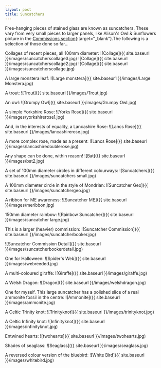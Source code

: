 ```yaml
---
layout: post
title: Suncatchers
---
```


Free-hanging pieces of stained glass are known as suncatchers. These vary from very small pieces to larger panels, like Alison's Owl & Sunflowers picture in the [Commissions section](https://andy.merckel.uk/commissions/){:target="_blank"}.The following is a selection of those done so far...

Collages of recent pieces, all 100mm diameter:
![Collage]({{ site.baseurl }}/images/suncatcherscollage3.jpg)
![Collage]({{ site.baseurl }}/images/suncatcherscollage2.jpg)
![Collage]({{ site.baseurl }}/images/suncatcherscollage.jpg)

A large monstera leaf:
![Large monstera]({{ site.baseur1 }}/images/Large Monstera.jpg)

A trout:
![Trout]({{ site.baseurl }}/images/Trout.jpg)

An owl:
![Grumpy Owl]({{ site.baseurl }}/images/Grumpy Owl.jpg)

A simple Yorkshire Rose:
![Yorks Rose]({{ site.baseurl }}/images/yorkshirerose1.jpg)

And, in the interests of equality, a Lancashire Rose:
![Lancs Rose]({{ site.baseurl }}/images/lancashirerose.jpg)

A more complex rose, made as a present:
![Lancs Rose]({{ site.baseurl }}/images/lancashiredoublerose.jpg)

Any shape can be done, within reason!
![Bat]({{ site.baseurl }}/images/bat2.jpg)

A set of 100mm diameter circles in different colourways:
![Suncatchers]({{ site.baseurl }}/images/suncatchers small.jpg)

A 100mm diameter circle in the style of Mondrian:
![Suncatcher Geo]({{ site.baseurl }}/images/suncatchergeo.jpg)

A ribbon for ME awareness:
![Suncatcher ME]({{ site.baseurl }}/images/meribbon.jpg)

150mm diameter rainbow:
![Rainbow Suncatcher]({{ site.baseurl }}/images/suncatcher large.jpg)

This is a larger (heavier) commission:
![Suncatcher Commission]({{ site.baseurl }}/images/suncatcherbooker.jpg)

![Suncatcher Commission Detail]({{ site.baseurl }}/images/suncatcherbookerdetail.jpg)

One for Halloween:
![Spider's Web]({{ site.baseurl }}/images/webreeded.jpg)

A multi-coloured giraffe:
![Giraffe]({{ site.baseurl }}/images/giraffe.jpg)

A Welsh Dragon:
![Dragon]({{ site.baseurl }}/images/welshdragon.jpg)

One for myself. This large suncatcher has a polished slice of a real ammonite fossil in the centre:
![Ammonite]({{ site.baseurl }}/images/ammonite.jpg)

A Celtic Trinity knot:
![Trinityknot]({{ site.baseurl }}/images/trinityknot.jpg)

A Celtic Infinity knot:
![Infinityknot]({{ site.baseurl }}/images/infinityknot.jpg)

Entwined hearts:
![twohearts]({{ site.baseurl }}/images/twohearts.jpg)

Shades of seaglass:
![Seaglass]({{ site.baseurl }}/images/seaglass.jpg)

A reversed colour version of the bluebird:
![White Bird]({{ site.baseurl }}/images/whitebird.jpg)
